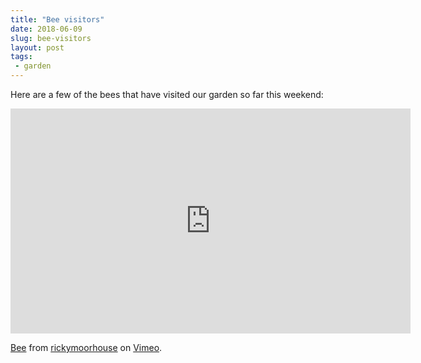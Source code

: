 ```yaml
---
title: "Bee visitors"
date: 2018-06-09
slug: bee-visitors
layout: post
tags:
 - garden
---
```


Here are a few of the bees that have visited our garden so far this weekend:

<iframe src="https://player.vimeo.com/video/274342354" width="640" height="360" frameborder="0" webkitallowfullscreen mozallowfullscreen allowfullscreen></iframe>
<p><a href="https://vimeo.com/274342354">Bee</a> from <a href="https://vimeo.com/rickymoorhouse">rickymoorhouse</a> on <a href="https://vimeo.com">Vimeo</a>.</p>

<meta name="twitter:title" content="Bee visitors">
<meta name="twitter:image" content="https://rickymoorhouse.uk/blog/2018/bee-visitors/honey-bee3.jpg">

